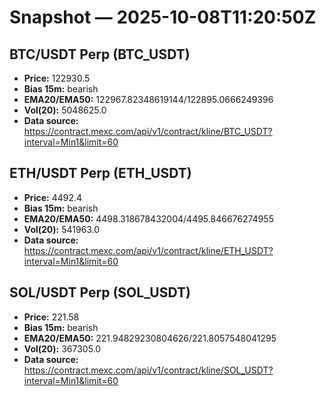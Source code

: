 # Snapshot — 2025-10-08T11:20:50Z

## BTC/USDT Perp (BTC_USDT)
- **Price:** 122930.5
- **Bias 15m:** bearish
- **EMA20/EMA50:** 122967.82348619144/122895.0666249396
- **Vol(20):** 5048625.0
- **Data source:** https://contract.mexc.com/api/v1/contract/kline/BTC_USDT?interval=Min1&limit=60

## ETH/USDT Perp (ETH_USDT)
- **Price:** 4492.4
- **Bias 15m:** bearish
- **EMA20/EMA50:** 4498.318678432004/4495.846676274955
- **Vol(20):** 541963.0
- **Data source:** https://contract.mexc.com/api/v1/contract/kline/ETH_USDT?interval=Min1&limit=60

## SOL/USDT Perp (SOL_USDT)
- **Price:** 221.58
- **Bias 15m:** bearish
- **EMA20/EMA50:** 221.94829230804626/221.8057548041295
- **Vol(20):** 367305.0
- **Data source:** https://contract.mexc.com/api/v1/contract/kline/SOL_USDT?interval=Min1&limit=60
